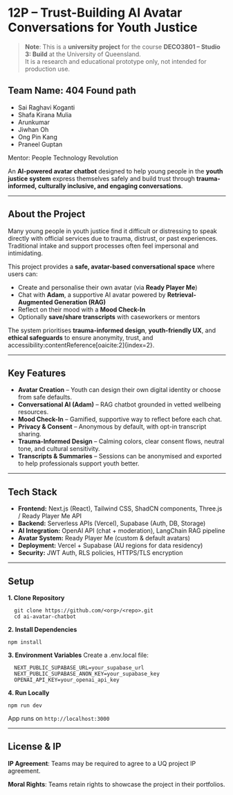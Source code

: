 # 12P – Trust-Building AI Avatar Conversations for Youth Justice 
> **Note**: This is a **university project** for the course **DECO3801 – Studio 3: Build** at the University of Queensland.  
> It is a research and educational prototype only, not intended for production use. 
## Team Name: 404 Found path
  - Sai Raghavi Koganti
  - Shafa Kirana Mulia
  - Arunkumar
  - Jiwhan Oh
  - Ong Pin Kang
  - Praneel Guptan

Mentor: People Technology Revolution

An **AI-powered avatar chatbot** designed to help young people in the **youth justice system** express themselves safely and build trust through **trauma-informed, culturally inclusive, and engaging conversations**.  

---

## About the Project  

Many young people in youth justice find it difficult or distressing to speak directly with official services due to trauma, distrust, or past experiences. Traditional intake and support processes often feel impersonal and intimidating.  

This project provides a **safe, avatar-based conversational space** where users can:  
- Create and personalise their own avatar (via **Ready Player Me**)  
- Chat with **Adam**, a supportive AI avatar powered by **Retrieval-Augmented Generation (RAG)**  
- Reflect on their mood with a **Mood Check-In**  
- Optionally **save/share transcripts** with caseworkers or mentors  

The system prioritises **trauma-informed design**, **youth-friendly UX**, and **ethical safeguards** to ensure anonymity, trust, and accessibility:contentReference[oaicite:2]{index=2}.  

---

## Key Features  

- **Avatar Creation** – Youth can design their own digital identity or choose from safe defaults.  
- **Conversational AI (Adam)** – RAG chatbot grounded in vetted wellbeing resources.  
- **Mood Check-In** – Gamified, supportive way to reflect before each chat.  
- **Privacy & Consent** – Anonymous by default, with opt-in transcript sharing.  
- **Trauma-Informed Design** – Calming colors, clear consent flows, neutral tone, and cultural sensitivity.  
- **Transcripts & Summaries** – Sessions can be anonymised and exported to help professionals support youth better.  

---

## Tech Stack  

- **Frontend:** Next.js (React), Tailwind CSS, ShadCN components, Three.js / Ready Player Me API  
- **Backend:** Serverless APIs (Vercel), Supabase (Auth, DB, Storage)  
- **AI Integration:** OpenAI API (chat + moderation), LangChain RAG pipeline  
- **Avatar System:** Ready Player Me (custom & default avatars)  
- **Deployment:** Vercel + Supabase (AU regions for data residency)  
- **Security:** JWT Auth, RLS policies, HTTPS/TLS encryption  

---

## Setup 
**1. Clone Repository**
```
  git clone https://github.com/<org>/<repo>.git
  cd ai-avatar-chatbot
```

**2. Install Dependencies**

  `npm install`

**3. Environment Variables**
  Create a .env.local file:
```
  NEXT_PUBLIC_SUPABASE_URL=your_supabase_url
  NEXT_PUBLIC_SUPABASE_ANON_KEY=your_supabase_key
  OPENAI_API_KEY=your_openai_api_key
```

**4. Run Locally**

  `npm run dev`


App runs on `http://localhost:3000`

---
## License & IP

**IP Agreement**: Teams may be required to agree to a UQ project IP agreement.

**Moral Rights**: Teams retain rights to showcase the project in their portfolios.

